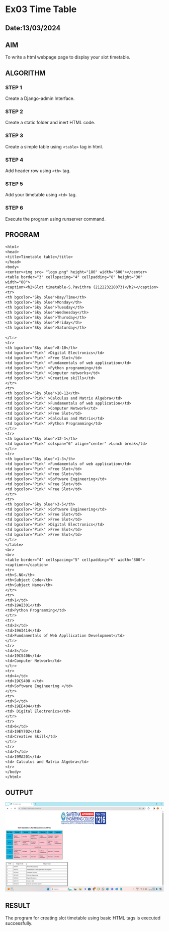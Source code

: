 # Ex03 Time Table
## Date:13/03/2024

## AIM
To write a html webpage page to display your slot timetable.

## ALGORITHM
### STEP 1
Create a Django-admin Interface.

### STEP 2
Create a static folder and inert HTML code.

### STEP 3
Create a simple table using ```<table>``` tag in html.

### STEP 4
Add header row using ```<th>``` tag.

### STEP 5
Add your timetable using ```<td>``` tag.

### STEP 6
Execute the program using runserver command.

## PROGRAM
```
<html>
<head>
<title>Timetable table</title>
</head>
<body>
<center><img src= "logo.png" height="180" width="600"></center>
<table border="3" cellspacing="4" cellpadding="8" height="30" width="80">
<caption><h2>Slot timetable-S.Pavithra (212223220073)</h2></caption>
<tr>
<th bgcolor="Sky blue">Day/Time</th>
<th bgcolor="Sky blue">Monday</th>
<th bgcolor="Sky blue">Tuesday</th>
<th bgcolor="Sky blue">Wednesday</th>
<th bgcolor="Sky blue">Thursday</th>
<th bgcolor="Sky blue">Friday</th>
<th bgcolor="Sky blue">Saturday</th>

</tr>
<tr>
<th bgcolor="Sky blue">8-10</th>
<td bgcolor="Pink" >Digital Electronics</td>
<td bgcolor="Pink" >Free Slot</td>
<td bgcolor="Pink" >Fundamentals of web application</td>
<td bgcolor="Pink" >Python programming</td>
<td bgcolor="Pink" >Computer networks</td>
<td bgcolor="Pink" >Creative skills</td>
</tr>
<tr>
<th bgcolor="Sky blue">10-12</th>
<td bgcolor="Pink" >Calculus and Matrix Algebra</td>
<td bgcolor="Pink" >Fundamentals of web application</td>
<td bgcolor="Pink" >Computer Network</td>
<td bgcolor="Pink" >Free Slot</td>
<td bgcolor="Pink" >Calculus and Matrix</td>
<td bgcolor="Pink" >Python Programming</td>
</tr>
<tr>
<th bgcolor="Sky blue">12-1</th>
<td bgcolor="Pink" colspan="6" align="center" >Lunch break</td>
</tr>
<tr>
<th bgcolor="Sky blue">1-3</th>
<td bgcolor="Pink" >Fundamentals of web application</td>
<td bgcolor="Pink" >Free Slot</td>
<td bgcolor="Pink" >Free Slot</td>
<td bgcolor="Pink" >Software Engineering</td>
<td bgcolor="Pink" >Free Slot</td>
<td bgcolor="Pink" >Free Slot</td>
</tr>
<tr>
<th bgcolor="Sky blue">3-5</th>
<td bgcolor="Pink" >Software Engineering</td>
<td bgcolor="Pink" >Free Slot</td>
<td bgcolor="Pink" >Free Slot</td>
<td bgcolor="Pink" >Digital Electronics</td>
<td bgcolor="Pink" >Free Slot</td>
<td bgcolor="Pink" >Free Slot</td>
</tr>
</table>
<br>
<br>
<table border="4" cellspacing="5" cellpadding="6" width="800">
<caption></caption>
<tr>
<th>S.NO</th>
<th>Subject Code</th>
<th>Subject Name</th>
</tr>
<tr>
<td>1</td>
<td>19AI301</td>
<td>Python Programming</td>
</tr>
<tr>
<td>2</td>
<td>19AI414</td>
<td>Fundamentals of Web Appllication Development</td>
</tr>
<tr>
<td>3</td>
<td>19CS406</td>
<td>Computer Network</td>
</tr>
<tr>
<td>4</td>
<td>19CS408 </td>
<td>Software Engineering </td>
</tr>
<tr>
<td>5</td>
<td>19EE404</td>
<td> Digital Electronics</td>
</tr>
<tr>
<td>6</td>
<td>19EY702</td>
<td>Creative Skill</td>
</tr>
<tr>
<td>7</td>
<td>19MA201</td>
<td> Calculus and Matrix Algebra</td>
<tr>
</body>
</html>
```
## OUTPUT

![alt text](image-1.png)

## RESULT
The program for creating slot timetable using basic HTML tags is executed successfully.
